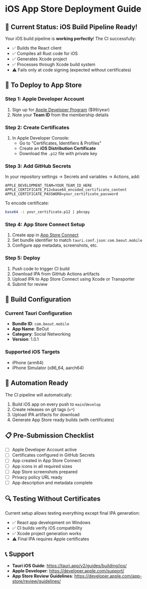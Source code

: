 # iOS App Store Deployment Guide

## 🎉 Current Status: iOS Build Pipeline Ready!

Your iOS build pipeline is **working perfectly**! The CI successfully:
- ✅ Builds the React client
- ✅ Compiles all Rust code for iOS
- ✅ Generates Xcode project
- ✅ Processes through Xcode build system
- ⚠️ Fails only at code signing (expected without certificates)

## 📱 To Deploy to App Store

### Step 1: Apple Developer Account
1. Sign up for [Apple Developer Program](https://developer.apple.com/programs/) ($99/year)
2. Note your **Team ID** from the membership details

### Step 2: Create Certificates
1. In Apple Developer Console:
   - Go to "Certificates, Identifiers & Profiles"
   - Create an **iOS Distribution Certificate**
   - Download the `.p12` file with private key

### Step 3: Add GitHub Secrets
In your repository settings → Secrets and variables → Actions, add:

```
APPLE_DEVELOPMENT_TEAM=YOUR_TEAM_ID_HERE
APPLE_CERTIFICATE_P12=base64_encoded_certificate_content
APPLE_CERTIFICATE_PASSWORD=your_certificate_password
```

To encode certificate:
```bash
base64 -i your_certificate.p12 | pbcopy
```

### Step 4: App Store Connect Setup
1. Create app in [App Store Connect](https://appstoreconnect.apple.com)
2. Set bundle identifier to match `tauri.conf.json`: `com.beout.mobile`
3. Configure app metadata, screenshots, etc.

### Step 5: Deploy
1. Push code to trigger CI build
2. Download IPA from GitHub Actions artifacts
3. Upload IPA to App Store Connect using Xcode or Transporter
4. Submit for review

## 🔧 Build Configuration

### Current Tauri Configuration
- **Bundle ID**: `com.beout.mobile`
- **App Name**: BeOut
- **Category**: Social Networking
- **Version**: 1.0.1

### Supported iOS Targets
- iPhone (arm64)
- iPhone Simulator (x86_64, aarch64)

## 🚀 Automation Ready

The CI pipeline will automatically:
1. Build iOS app on every push to `main`/`develop`
2. Create releases on git tags (`v*`)
3. Upload IPA artifacts for download
4. Generate App Store ready builds (with certificates)

## 📋 Pre-Submission Checklist

- [ ] Apple Developer Account active
- [ ] Certificates configured in GitHub Secrets
- [ ] App created in App Store Connect
- [ ] App icons in all required sizes
- [ ] App Store screenshots prepared
- [ ] Privacy policy URL ready
- [ ] App description and metadata complete

## 🔍 Testing Without Certificates

Current setup allows testing everything except final IPA generation:
- ✅ React app development on Windows
- ✅ CI builds verify iOS compatibility
- ✅ Xcode project generation works
- ⚠️ Final IPA requires Apple certificates

## 📞 Support

- **Tauri iOS Guide**: https://tauri.app/v2/guides/building/ios/
- **Apple Developer**: https://developer.apple.com/support/
- **App Store Review Guidelines**: https://developer.apple.com/app-store/review/guidelines/
